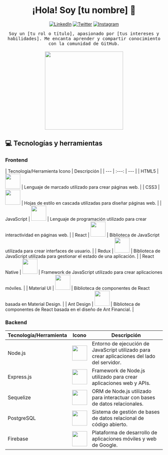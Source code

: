 <h1 align="center">¡Hola! Soy [tu nombre] 👋</h1>

<p align="center">
  <a href="https://www.linkedin.com/in/[tu-nombre-de-usuario-linkedin]/"><img alt="LinkedIn" src="https://img.shields.io/badge/LinkedIn-[tu-nombre-de-usuario-linkedin]-blue?style=flat-square&logo=linkedin"></a>
  <a href="https://twitter.com/[tu-nombre-de-usuario-twitter]/"><img alt="Twitter" src="https://img.shields.io/badge/Twitter-[tu-nombre-de-usuario-twitter]-blue?style=flat-square&logo=twitter"></a>
  <a href="https://www.instagram.com/[tu-nombre-de-usuario-instagram]/"><img alt="Instagram" src="https://img.shields.io/badge/Instagram-[tu-nombre-de-usuario-instagram]-purple?style=flat-square&logo=instagram"></a>
</p>

<p align="center">
  <samp>Soy un [tu rol o título], apasionado por [tus intereses y habilidades]. Me encanta aprender y compartir conocimiento con la comunidad de GitHub.</samp>
  <br><br>
  <img src="https://media.giphy.com/media/3oEduUyCGbZf5kc5yY/giphy.gif" width="250"/>
</p>

## 💻 Tecnologías y herramientas

### Frontend

| Tecnología/Herramienta  Icono | Descripción |
| --- | :---: | --- |
| HTML5 | <img width="48" src="https://img.icons8.com/color/48/000000/html-5--v1.png"/> | Lenguaje de marcado utilizado para crear páginas web. |
| CSS3 | <img width="48" src="https://img.icons8.com/color/48/000000/css3.png"/> | Hojas de estilo en cascada utilizadas para diseñar páginas web. |
| JavaScript | <img width="48" src="https://img.icons8.com/color/48/000000/javascript--v2.png"/> | Lenguaje de programación utilizado para crear interactividad en páginas web. |
| React | <img width="48" src="https://img.icons8.com/color/48/000000/react-native.png"/> | Biblioteca de JavaScript utilizada para crear interfaces de usuario. |
| Redux | <img width="48" src="https://img.icons8.com/color/48/000000/redux.png"/> | Biblioteca de JavaScript utilizada para gestionar el estado de una aplicación. |
| React Native | <img width="48" src="https://img.icons8.com/color/48/000000/react-native.png"/> | Framework de JavaScript utilizado para crear aplicaciones móviles. |
| Material UI | <img width="48" src="https://img.icons8.com/color/48/000000/material-ui.png"/> | Biblioteca de componentes de React basada en Material Design. |
| Ant Design | <img width="48" src="https://img.icons8.com/color/48/000000/ant-design.png"/> | Biblioteca de componentes de React basada en el diseño de Ant Financial. |

### Backend

| Tecnología/Herramienta | Icono | Descripción |
| --- | :---: | --- |
| Node.js | <img width="48" src="https://img.icons8.com/color/48/000000/nodejs.png"/> | Entorno de ejecución de JavaScript utilizado para crear aplicaciones del lado del servidor. |
| Express.js | <img width="48" src="https://img.icons8.com/color/48/000000/express.png"/> | Framework de Node.js utilizado para crear aplicaciones web y APIs. |
| Sequelize | <img width="48" src="https://img.icons8.com/color/48/000000/database-architecture.png"/> | ORM de Node.js utilizado para interactuar con bases de datos relacionales. |
| PostgreSQL | <img width="48" src="https://img.icons8.com/color/48/000000/postgreesql.png"/> | Sistema de gestión de bases de datos relacional de código abierto. |
| Firebase | <img width="48" src="https://img.icons8.com/color/48/000000/firebase.png"/> | Plataforma de desarrollo de aplicaciones móviles y web de Google. |





<!--
**Leancba/Leancba** is a ✨ _special_ ✨ repository because its `README.md` (this file) appears on your GitHub profile.

Here are some ideas to get you started:

- 🔭 I’m currently working on ...
- 🌱 I’m currently learning ...
- 👯 I’m looking to collaborate on ...
- 🤔 I’m looking for help with ...
- 💬 Ask me about ...
- 📫 How to reach me: ...
- 😄 Pronouns: ...
- ⚡ Fun fact: ...
-->
